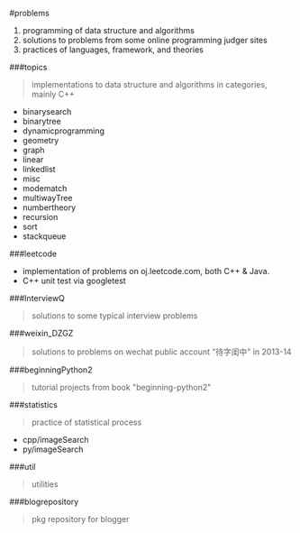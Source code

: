 #problems

 1. programming of data structure and algorithms
 2. solutions to problems from some online programming judger sites
 3. practices of languages, framework, and theories

###topics
 > implementations to data structure and algorithms in categories, mainly C++
 
 - binarysearch
 - binarytree
 - dynamicprogramming
 - geometry
 - graph
 - linear
 - linkedlist
 - misc
 - modematch
 - multiwayTree
 - numbertheory
 - recursion
 - sort
 - stackqueue
 
###leetcode

 - implementation of problems on oj.leetcode.com, both C++ & Java.
 - C++ unit test via googletest

###InterviewQ
 > solutions to some typical interview problems
 
###weixin_DZGZ
 > solutions to problems on wechat public account “待字闺中" in 2013-14

###beginningPython2
 > tutorial projects from book "beginning-python2"

###statistics
 > practice of statistical process
 
 - cpp/imageSearch
 - py/imageSearch

###util
 > utilities 
 
###blogrepository
 > pkg repository for blogger
